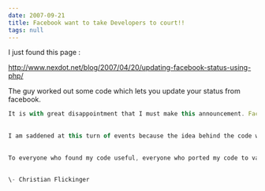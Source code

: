 ```yaml
---
date: 2007-09-21
title: Facebook want to take Developers to court!!
tags: null
---
```

I just found this page :  
  
http://www.nexdot.net/blog/2007/04/20/updating-facebook-status-using-php/  
  
The guy worked out some code which lets you update your status from facebook.  
```js
It is with great disappointment that I must make this announcement. Facebook has requested that I remove the code from my website. They have also contacted everyone else who has found my code and publicly mentioned that they are using it. I originally did not comply, but my Facebook account was disabled and legal action was about to be pursued.
  
  
I am saddened at this turn of events because the idea behind the code was to extend Facebook’s current service and fill in the gap that their API had. The API still does not provide a means for updating ones status.
  
  
To everyone who found my code useful, everyone who ported my code to various other languages, those who integrated my code into their projects, and those who believe in Federated Status, Thank You.
  
  
\- Christian Flickinger
```

        